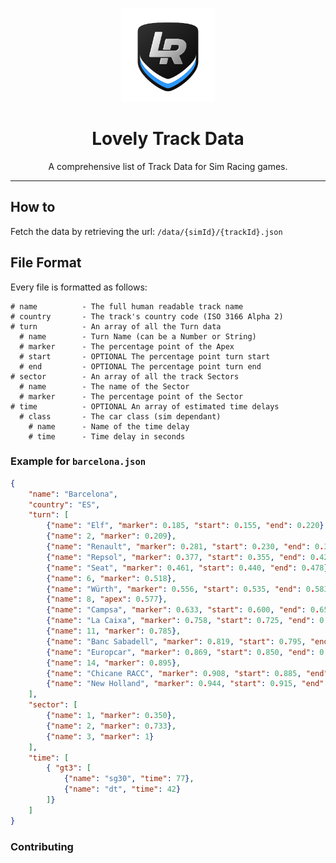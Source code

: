 <p align="center">
<img width="150" height="150" alt="Lovely Sim Racing" src="docs/images/lr-logo-small.png">
</p>

<h1 align="center">Lovely Track Data</h1>

<p align="center">
A comprehensive list of Track Data for Sim Racing games.
</p>

---

## How to
Fetch the data by retrieving the url:
`/data/{simId}/{trackId}.json`

## File Format
Every file is formatted as follows:

``` 
# name          - The full human readable track name
# country       - The track's country code (ISO 3166 Alpha 2)
# turn          - An array of all the Turn data
  # name        - Turn Name (can be a Number or String)
  # marker      - The percentage point of the Apex
  # start       - OPTIONAL The percentage point turn start
  # end         - OPTIONAL The percentage point turn end
# sector        - An array of all the track Sectors
  # name        - The name of the Sector
  # marker      - The percentage point of the Sector
# time          - OPTIONAL An array of estimated time delays
  # class       - The car class (sim dependant)
    # name      - Name of the time delay
    # time      - Time delay in seconds
```

### Example for `barcelona.json`
```JSON
{
    "name": "Barcelona",
    "country": "ES",
    "turn": [
        {"name": "Elf", "marker": 0.185, "start": 0.155, "end": 0.220},
        {"name": 2, "marker": 0.209},
        {"name": "Renault", "marker": 0.281, "start": 0.230, "end": 0.320},
        {"name": "Repsol", "marker": 0.377, "start": 0.355, "end": 0.420},
        {"name": "Seat", "marker": 0.461, "start": 0.440, "end": 0.478},
        {"name": 6, "marker": 0.518},
        {"name": "Würth", "marker": 0.556, "start": 0.535, "end": 0.583},
        {"name": 8, "apex": 0.577},
        {"name": "Campsa", "marker": 0.633, "start": 0.600, "end": 0.655},
        {"name": "La Caixa", "marker": 0.758, "start": 0.725, "end": 0.770},
        {"name": 11, "marker": 0.785},
        {"name": "Banc Sabadell", "marker": 0.819, "start": 0.795, "end": 0.840},
        {"name": "Europcar", "marker": 0.869, "start": 0.850, "end": 0.875},
        {"name": 14, "marker": 0.895},
        {"name": "Chicane RACC", "marker": 0.908, "start": 0.885, "end": 0.908},
        {"name": "New Holland", "marker": 0.944, "start": 0.915, "end": 0.960}
    ],
    "sector": [
        {"name": 1, "marker": 0.350},
        {"name": 2, "marker": 0.733},
        {"name": 3, "marker": 1}
    ],
    "time": [
        { "gt3": [
            {"name": "sg30", "time": 77},
            {"name": "dt", "time": 42}
        ]}
    ]
}
```

### Contributing
